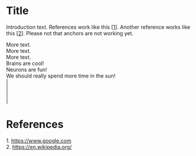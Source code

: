 # Title
Introduction text. References work like this [[1](#1)]. Another reference works like this [[2](#2)].
Please not that anchors are not working yet.

More text.  
More text.  
More text.  
Brains are cool!  
Neurons are fun!  
We should really spend more time in the sun!  
|  
|  
|  
|  

# References
[](#1)1. https://www.google.com  
[](#2)2. https://en.wikipedia.org/
